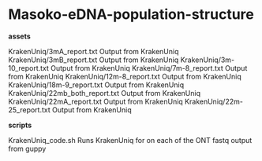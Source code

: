 # Masoko-eDNA-population-structure

**assets**

KrakenUniq/3mA_report.txt Output from KrakenUniq
KrakenUniq/3mB_report.txt Output from KrakenUniq
KrakenUniq/3m-10_report.txt Output from KrakenUniq
KrakenUniq/7m-8_report.txt Output from KrakenUniq
KrakenUniq/12m-8_report.txt Output from KrakenUniq
KrakenUniq/18m-9_report.txt Output from KrakenUniq
KrakenUniq/22mb_both_report.txt Output from KrakenUniq
KrakenUniq/22mA_report.txt Output from KrakenUniq
KrakenUniq/22m-25_report.txt Output from KrakenUniq

**scripts**

KrakenUniq_code.sh Runs KrakenUniq for on each of the ONT fastq output from guppy
